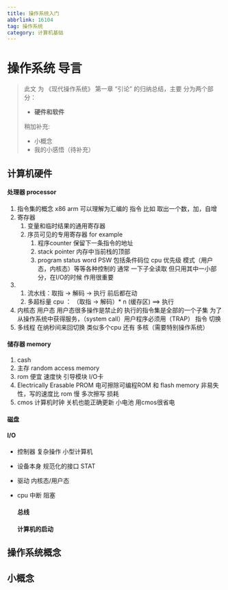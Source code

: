 ```yaml
---
title: 操作系统入门
abbrlink: 16104
tag: 操作系统
category: 计算机基础
---
```

# 操作系统 导言

> 此文 为 《现代操作系统》 第一章 “引论”
> 的归纳总结，主要 分为两个部分：
>
> - **硬件和软件**
>
> 稍加补充:
>
> - 小概念
> - 我的小感悟（待补充）

## 计算机硬件

#### 处理器 processor

1. 指令集的概念 x86 arm 可以理解为汇编的 指令 比如 取出一个数，加，自增
2. 寄存器
   1. 变量和临时结果的通用寄存器
   2. 序员可见的专用寄存器 for example
      1. 程序counter 保留下一条指令的地址
      2. stack pointer 内存中当前栈的顶部
      3. program status word PSW 包括条件码位 cpu 优先级 模式（用户态，内核态）等等各种控制的 通常 一下子全读取 但只用其中一小部分，在I/O的时候 作用很重要
3. 1. 流水线：取指 -> 解码 -> 执行 前后都在动
   2. 多超标量 cpu ： （取指 -> 解码）* n (缓存区) ==> 执行
4. 内核态 用户态 用户态很多操作是禁止的 执行的指令集是全部的一个子集 为了从操作系统中获得服务，（system call）用户程序必须用（TRAP） 指令 切换
5. 多线程 在纳秒间来回切换 类似多个cpu 还有 多核（需要特别操作系统）

#### 储存器 memory

1. cash
2. 主存 random access memory
3. rom 便宜 速度快 引导模块 I/O卡
4. Electrically Erasable PROM 电可擦除可编程ROM 和 flash memory 非易失性，写的速度比 rom 慢 多次擦写 损耗
5. cmos 计算机时钟 关机也能正确更新 小电池 用cmos很省电

#### 磁盘

#### I/O

- 控制器
  复杂操作 小型计算机

- 设备本身
  规范化的接口 STAT

- 驱动 内核态/用户态

- cpu 中断 阻塞

  #### 总线

  #### 计算机的启动

## 操作系统概念

## 小概念